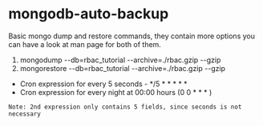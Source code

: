 
# mongodb-auto-backup

Basic mongo dump and restore commands, they contain more options you can have a look at man page for both of them.
1. mongodump --db=rbac_tutorial --archive=./rbac.gzip --gzip
2. mongorestore --db=rbac_tutorial --archive=./rbac.gzip --gzip

* Cron expression for every 5 seconds - */5 * * * * *
* Cron expression for every night at 00:00 hours (0 0 * * * )

```
Note: 2nd expression only contains 5 fields, since seconds is not necessary
```

